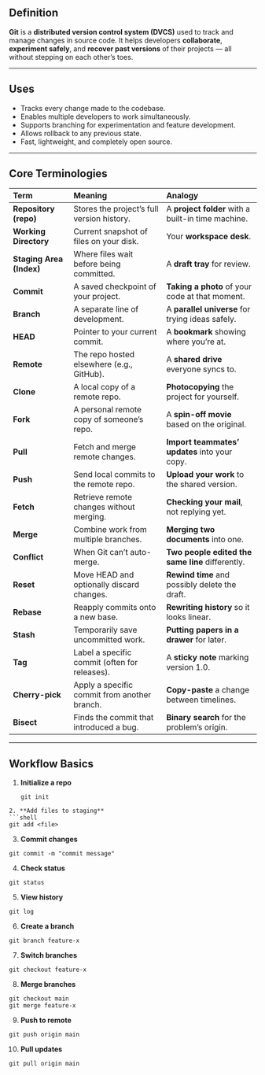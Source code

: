## Definition
**Git** is a **distributed version control system (DVCS)** used to track and manage changes in source code. It helps developers **collaborate**, **experiment safely**, and **recover past versions** of their projects — all without stepping on each other’s toes.

---

## Uses
- Tracks every change made to the codebase.  
- Enables multiple developers to work simultaneously.  
- Supports branching for experimentation and feature development.  
- Allows rollback to any previous state.  
- Fast, lightweight, and completely open source.

---

## Core Terminologies
| Term                     | Meaning                                       | Analogy                                            |
| :----------------------- | :-------------------------------------------- | :------------------------------------------------- |
| **Repository (repo)**    | Stores the project’s full version history.    | A **project folder** with a built-in time machine. |
| **Working Directory**    | Current snapshot of files on your disk.       | Your **workspace desk**.                           |
| **Staging Area (Index)** | Where files wait before being committed.      | A **draft tray** for review.                       |
| **Commit**               | A saved checkpoint of your project.           | **Taking a photo** of your code at that moment.    |
| **Branch**               | A separate line of development.               | A **parallel universe** for trying ideas safely.   |
| **HEAD**                 | Pointer to your current commit.               | A **bookmark** showing where you’re at.            |
| **Remote**               | The repo hosted elsewhere (e.g., GitHub).     | A **shared drive** everyone syncs to.              |
| **Clone**                | A local copy of a remote repo.                | **Photocopying** the project for yourself.         |
| **Fork**                 | A personal remote copy of someone’s repo.     | A **spin-off movie** based on the original.        |
| **Pull**                 | Fetch and merge remote changes.               | **Import teammates’ updates** into your copy.      |
| **Push**                 | Send local commits to the remote repo.        | **Upload your work** to the shared version.        |
| **Fetch**                | Retrieve remote changes without merging.      | **Checking your mail**, not replying yet.          |
| **Merge**                | Combine work from multiple branches.          | **Merging two documents** into one.                |
| **Conflict**             | When Git can’t auto-merge.                    | **Two people edited the same line** differently.   |
| **Reset**                | Move HEAD and optionally discard changes.     | **Rewind time** and possibly delete the draft.     |
| **Rebase**               | Reapply commits onto a new base.              | **Rewriting history** so it looks linear.          |
| **Stash**                | Temporarily save uncommitted work.            | **Putting papers in a drawer** for later.          |
| **Tag**                  | Label a specific commit (often for releases). | A **sticky note** marking version 1.0.             |
| **Cherry-pick**          | Apply a specific commit from another branch.  | **Copy-paste** a change between timelines.         |
| **Bisect**               | Finds the commit that introduced a bug.       | **Binary search** for the problem’s origin.        |

---

## Workflow Basics

1. **Initialize a repo**
   ```shell
   git init
```
2. **Add files to staging**
```shell
git add <file>
```
3. **Commit changes**
```shell
git commit -m "commit message"
```
4. **Check status**
```shell
git status
```
5. **View history**
```shell
git log
```
6. **Create a branch**
```shell
git branch feature-x
```
7. **Switch branches**
```shell
git checkout feature-x
```
8. **Merge branches**
```shell
git checkout main
git merge feature-x
```
9. **Push to remote**
```shell
git push origin main
```
10. **Pull updates**
```shell
git pull origin main
```

